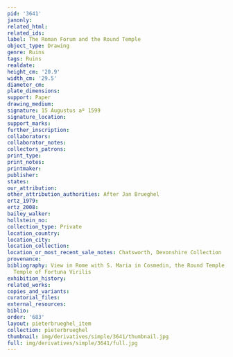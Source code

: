 ```yaml
---
pid: '3641'
janonly: 
related_html: 
related_ids: 
label: The Roman Forum and the Round Temple
object_type: Drawing
genre: Ruins
tags: Ruins
realdate: 
height_cm: '20.9'
width_cm: '29.5'
diameter_cm: 
plate_dimensions: 
support: Paper
drawing_medium: 
signature: 15 Augustus aº 1599
signature_location: 
support_marks: 
further_inscription: 
collaborators: 
collaborator_notes: 
collectors_patrons: 
print_type: 
print_notes: 
printmaker: 
publisher: 
states: 
our_attribution: 
other_attribution_authorities: After Jan Brueghel
ertz_1979: 
ertz_2008: 
bailey_walker: 
hollstein_no: 
collection_type: Private
location_country: 
location_city: 
location_collection: 
location_or_most_recent_sale_notes: Chatsworth, Devonshire Collection
provenance: 
bibliography: View in Rome with S. Maria in Cosmedin, the Round Temple, and the So-Called
  Temple of Fortuna Virilis
exhibition_history: 
related_works: 
copies_and_variants: 
curatorial_files: 
external_resources: 
biblio: 
order: '683'
layout: pieterbrueghel_item
collection: pieterbrueghel
thumbnail: img/derivatives/simple/3641/thumbnail.jpg
full: img/derivatives/simple/3641/full.jpg
---
```

